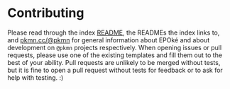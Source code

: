 # Contributing

Please read through the index [README](README.md), the READMEs the index links to, and
[pkmn.cc/@pkmn](https://pkmn.cc/@pkmn/) for general information about EPOké and about development
on `@pkmn` projects respectively. When opening issues or pull requests, please use one of the
existing templates and fill them out to the best of your ability. Pull requests are unlikely to be
merged without tests, but it is fine to open a pull request without tests for feedback or to ask for
help with testing. :)
